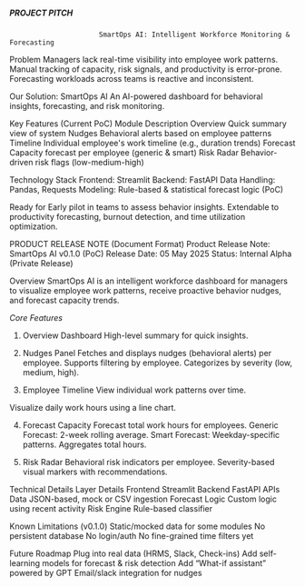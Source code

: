   ##### PROJECT PITCH ########

                          SmartOps AI: Intelligent Workforce Monitoring & Forecasting
Problem
  Managers lack real-time visibility into employee work patterns.
  Manual tracking of capacity, risk signals, and productivity is error-prone.
  Forecasting workloads across teams is reactive and inconsistent.

Our Solution: SmartOps AI
  An AI-powered dashboard for behavioral insights, forecasting, and risk monitoring.

Key Features (Current PoC)
  Module	Description
    Overview	Quick summary view of system
              Nudges	Behavioral alerts based on employee patterns
              Timeline	Individual employee's work timeline (e.g., duration trends)
              Forecast	Capacity forecast per employee (generic & smart)
              Risk Radar	Behavior-driven risk flags (low-medium-high)

Technology Stack
  Frontend: Streamlit
  Backend: FastAPI
  Data Handling: Pandas, Requests
  Modeling: Rule-based & statistical forecast logic (PoC)

Ready for
  Early pilot in teams to assess behavior insights.
  Extendable to productivity forecasting, burnout detection, and time utilization optimization.

PRODUCT RELEASE NOTE (Document Format)
  Product Release Note: SmartOps AI v0.1.0 (PoC)
  Release Date: 05 May 2025
  Status: Internal Alpha (Private Release)

Overview
                      SmartOps AI is an intelligent workforce dashboard for managers to visualize employee work patterns, receive proactive behavior nudges, and forecast capacity trends.

*Core Features*
1. Overview Dashboard
    High-level summary for quick insights.

2. Nudges Panel
    Fetches and displays nudges (behavioral alerts) per employee.
    Supports filtering by employee.
    Categorizes by severity (low, medium, high).

3. Employee Timeline
    View individual work patterns over time.

Visualize daily work hours using a line chart.

4. Forecast Capacity
    Forecast total work hours for employees.
    Generic Forecast: 2-week rolling average.
    Smart Forecast: Weekday-specific patterns.
    Aggregates total hours.

5. Risk Radar
    Behavioral risk indicators per employee.
    Severity-based visual markers with recommendations.

Technical Details
    Layer	Details
    Frontend	Streamlit
    Backend	FastAPI APIs
    Data	JSON-based, mock or CSV ingestion
    Forecast Logic	Custom logic using recent activity
    Risk Engine	Rule-based classifier

Known Limitations (v0.1.0)
    Static/mocked data for some modules
    No persistent database
    No login/auth
    No fine-grained time filters yet

Future Roadmap
  Plug into real data (HRMS, Slack, Check-ins)
  Add self-learning models for forecast & risk detection
  Add “What-if assistant” powered by GPT
Email/slack integration for nudges
